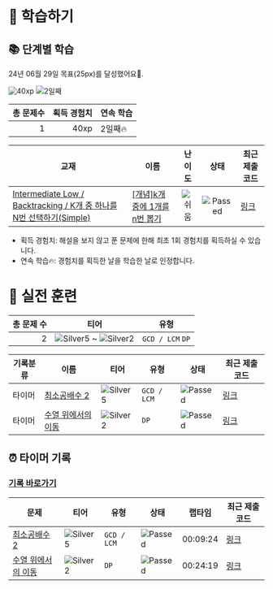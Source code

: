 # 📖 학습하기

## 📚 단계별 학습
24년 06월 29일 목표(25px)를 달성했어요🥳.

![40xp](https://img.shields.io/badge/EXP-40xp-%235cb85c.svg?for-the-badge)
![2일째](https://img.shields.io/badge/연속학습-2일째-%23E34F26.svg?for-the-badge)

|총 문제수|획득 경험치|연속 학습|
|---:|---:|---|
1|40xp|2일째🔥|

|교재|이름|난이도|상태|최근 제출 코드|
|---|---|:---:|:---:|---|
|[Intermediate Low / Backtracking / K개 중 하나를 N번 선택하기(Simple)](https://www.codetree.ai/missions?missionId=2)|[[개념]k개 중에 1개를 n번 뽑기](https://www.codetree.ai/missions/2/problems/n-permutations-of-k-with-repetition)|![쉬움][easy]|![Passed][passed]|[링크](https://github.com/psi7218/codetree-TILs/blob/main/240629/k%EA%B0%9C%20%EC%A4%91%EC%97%90%201%EA%B0%9C%EB%A5%BC%20n%EB%B2%88%20%EB%BD%91%EA%B8%B0/n-permutations-of-k-with-repetition.py)|


* 획득 경험치: 해설을 보지 않고 푼 문제에 한해 최초 1회 경험치를 획득하실 수 있습니다.
* 연속 학습🔥: 경험치를 획득한 날을 학습한 날로 인정합니다.


# 🥇 실전 훈련
|총 문제 수|티어|유형|
|---:|---|---|
|2|![Silver5][s5] ~ ![Silver2][s2]|`GCD / LCM` `DP`|

|기록분류|이름|티어|유형|상태|최근 제출 코드|
|---|---|---|---|---|---|
|타이머|[최소공배수 2](https://www.codetree.ai/training-field/search/problems/least-common-multiple-2)|![Silver5][s5]|`GCD / LCM`|![Passed][passed]|[링크](https://github.com/psi7218/codetree-TILs/blob/main/240629/%EC%B5%9C%EC%86%8C%EA%B3%B5%EB%B0%B0%EC%88%98%202/least-common-multiple-2.py)|
|타이머|[수열 위에서의 이동](https://www.codetree.ai/training-field/search/problems/movement-on-the-sequence)|![Silver2][s2]|`DP`|![Passed][passed]|[링크](https://github.com/psi7218/codetree-TILs/blob/main/240629/%EC%88%98%EC%97%B4%20%EC%9C%84%EC%97%90%EC%84%9C%EC%9D%98%20%EC%9D%B4%EB%8F%99/movement-on-the-sequence.py)|


## ⏰ 타이머 기록
### [기록 바로가기](https://www.codetree.ai/training-field/my-records/timer/8602)

|문제|티어|유형|상태|랩타임|최근 제출 코드|
|---|---|---|---|---|---|
[최소공배수 2](https://www.codetree.ai/training-field/search/problems/least-common-multiple-2)|![Silver5][s5]|`GCD / LCM`|![Passed][passed]|00:09:24|[링크](https://github.com/psi7218/codetree-TILs/blob/main/240629/%EC%B5%9C%EC%86%8C%EA%B3%B5%EB%B0%B0%EC%88%98%202/least-common-multiple-2.py)|
[수열 위에서의 이동](https://www.codetree.ai/training-field/search/problems/movement-on-the-sequence)|![Silver2][s2]|`DP`|![Passed][passed]|00:24:19|[링크](https://github.com/psi7218/codetree-TILs/blob/main/240629/%EC%88%98%EC%97%B4%20%EC%9C%84%EC%97%90%EC%84%9C%EC%9D%98%20%EC%9D%B4%EB%8F%99/movement-on-the-sequence.py)|












[b5]: https://img.shields.io/badge/Bronze_5-%235D3E31.svg
[b4]: https://img.shields.io/badge/Bronze_4-%235D3E31.svg
[b3]: https://img.shields.io/badge/Bronze_3-%235D3E31.svg
[b2]: https://img.shields.io/badge/Bronze_2-%235D3E31.svg
[b1]: https://img.shields.io/badge/Bronze_1-%235D3E31.svg
[s5]: https://img.shields.io/badge/Silver_5-%23394960.svg
[s4]: https://img.shields.io/badge/Silver_4-%23394960.svg
[s3]: https://img.shields.io/badge/Silver_3-%23394960.svg
[s2]: https://img.shields.io/badge/Silver_2-%23394960.svg
[s1]: https://img.shields.io/badge/Silver_1-%23394960.svg
[g5]: https://img.shields.io/badge/Gold_5-%23FFC433.svg
[g4]: https://img.shields.io/badge/Gold_4-%23FFC433.svg
[g3]: https://img.shields.io/badge/Gold_3-%23FFC433.svg
[g2]: https://img.shields.io/badge/Gold_2-%23FFC433.svg
[g1]: https://img.shields.io/badge/Gold_1-%23FFC433.svg
[p5]: https://img.shields.io/badge/Platinum_5-%2376DDD8.svg
[p4]: https://img.shields.io/badge/Platinum_4-%2376DDD8.svg
[p3]: https://img.shields.io/badge/Platinum_3-%2376DDD8.svg
[p2]: https://img.shields.io/badge/Platinum_2-%2376DDD8.svg
[p1]: https://img.shields.io/badge/Platinum_1-%2376DDD8.svg
[passed]: https://img.shields.io/badge/Passed-%23009D27.svg
[failed]: https://img.shields.io/badge/Failed-%23D24D57.svg
[easy]: https://img.shields.io/badge/쉬움-%235cb85c.svg?for-the-badge
[medium]: https://img.shields.io/badge/보통-%23FFC433.svg?for-the-badge
[hard]: https://img.shields.io/badge/어려움-%23D24D57.svg?for-the-badge